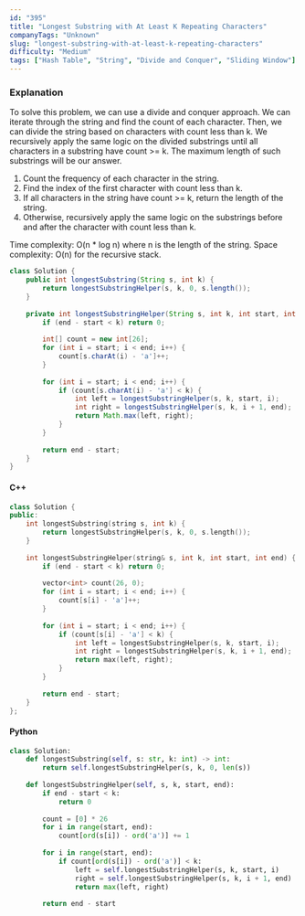 ```yaml
---
id: "395"
title: "Longest Substring with At Least K Repeating Characters"
companyTags: "Unknown"
slug: "longest-substring-with-at-least-k-repeating-characters"
difficulty: "Medium"
tags: ["Hash Table", "String", "Divide and Conquer", "Sliding Window"]
---
```


### Explanation
To solve this problem, we can use a divide and conquer approach. We can iterate through the string and find the count of each character. Then, we can divide the string based on characters with count less than k. We recursively apply the same logic on the divided substrings until all characters in a substring have count >= k. The maximum length of such substrings will be our answer.

1. Count the frequency of each character in the string.
2. Find the index of the first character with count less than k.
3. If all characters in the string have count >= k, return the length of the string.
4. Otherwise, recursively apply the same logic on the substrings before and after the character with count less than k.

Time complexity: O(n * log n) where n is the length of the string.
Space complexity: O(n) for the recursive stack.

```java
class Solution {
    public int longestSubstring(String s, int k) {
        return longestSubstringHelper(s, k, 0, s.length());
    }
    
    private int longestSubstringHelper(String s, int k, int start, int end) {
        if (end - start < k) return 0;
        
        int[] count = new int[26];
        for (int i = start; i < end; i++) {
            count[s.charAt(i) - 'a']++;
        }
        
        for (int i = start; i < end; i++) {
            if (count[s.charAt(i) - 'a'] < k) {
                int left = longestSubstringHelper(s, k, start, i);
                int right = longestSubstringHelper(s, k, i + 1, end);
                return Math.max(left, right);
            }
        }
        
        return end - start;
    }
}
```

#### C++
```cpp
class Solution {
public:
    int longestSubstring(string s, int k) {
        return longestSubstringHelper(s, k, 0, s.length());
    }
    
    int longestSubstringHelper(string& s, int k, int start, int end) {
        if (end - start < k) return 0;
        
        vector<int> count(26, 0);
        for (int i = start; i < end; i++) {
            count[s[i] - 'a']++;
        }
        
        for (int i = start; i < end; i++) {
            if (count[s[i] - 'a'] < k) {
                int left = longestSubstringHelper(s, k, start, i);
                int right = longestSubstringHelper(s, k, i + 1, end);
                return max(left, right);
            }
        }
        
        return end - start;
    }
};
```

#### Python
```python
class Solution:
    def longestSubstring(self, s: str, k: int) -> int:
        return self.longestSubstringHelper(s, k, 0, len(s))
    
    def longestSubstringHelper(self, s, k, start, end):
        if end - start < k:
            return 0
        
        count = [0] * 26
        for i in range(start, end):
            count[ord(s[i]) - ord('a')] += 1
        
        for i in range(start, end):
            if count[ord(s[i]) - ord('a')] < k:
                left = self.longestSubstringHelper(s, k, start, i)
                right = self.longestSubstringHelper(s, k, i + 1, end)
                return max(left, right)
        
        return end - start
```